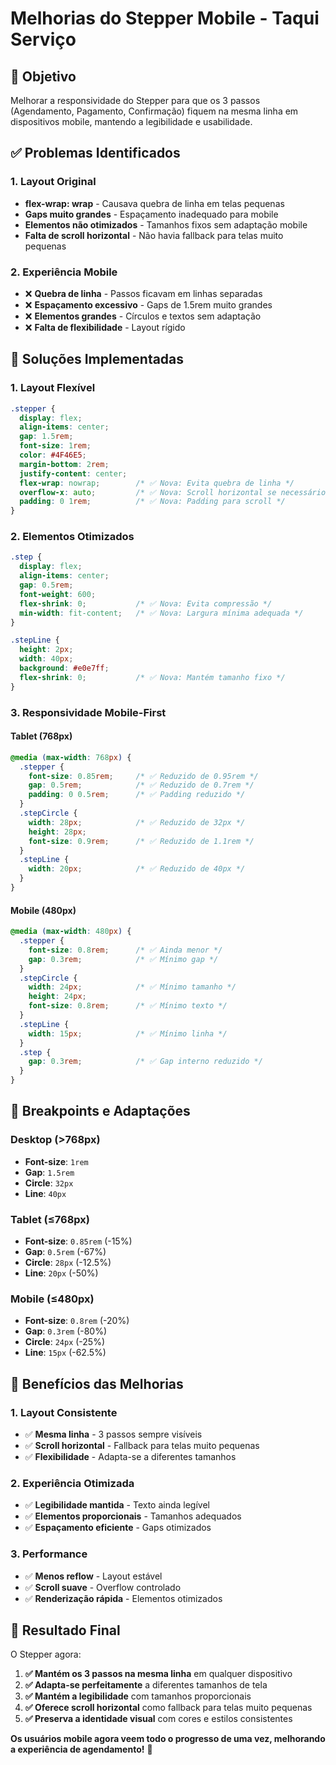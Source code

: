 # Melhorias do Stepper Mobile - Taqui Serviço

## 🎯 **Objetivo**

Melhorar a responsividade do Stepper para que os 3 passos (Agendamento, Pagamento, Confirmação) fiquem na mesma linha em dispositivos mobile, mantendo a legibilidade e usabilidade.

## ✅ **Problemas Identificados**

### **1. Layout Original**
- **flex-wrap: wrap** - Causava quebra de linha em telas pequenas
- **Gaps muito grandes** - Espaçamento inadequado para mobile
- **Elementos não otimizados** - Tamanhos fixos sem adaptação mobile
- **Falta de scroll horizontal** - Não havia fallback para telas muito pequenas

### **2. Experiência Mobile**
- ❌ **Quebra de linha** - Passos ficavam em linhas separadas
- ❌ **Espaçamento excessivo** - Gaps de 1.5rem muito grandes
- ❌ **Elementos grandes** - Círculos e textos sem adaptação
- ❌ **Falta de flexibilidade** - Layout rígido

## 🎨 **Soluções Implementadas**

### **1. Layout Flexível**
```css
.stepper {
  display: flex;
  align-items: center;
  gap: 1.5rem;
  font-size: 1rem;
  color: #4F46E5;
  margin-bottom: 2rem;
  justify-content: center;
  flex-wrap: nowrap;        /* ✅ Nova: Evita quebra de linha */
  overflow-x: auto;         /* ✅ Nova: Scroll horizontal se necessário */
  padding: 0 1rem;          /* ✅ Nova: Padding para scroll */
}
```

### **2. Elementos Otimizados**
```css
.step {
  display: flex;
  align-items: center;
  gap: 0.5rem;
  font-weight: 600;
  flex-shrink: 0;           /* ✅ Nova: Evita compressão */
  min-width: fit-content;   /* ✅ Nova: Largura mínima adequada */
}

.stepLine {
  height: 2px;
  width: 40px;
  background: #e0e7ff;
  flex-shrink: 0;           /* ✅ Nova: Mantém tamanho fixo */
}
```

### **3. Responsividade Mobile-First**

#### **Tablet (768px)**
```css
@media (max-width: 768px) {
  .stepper {
    font-size: 0.85rem;     /* ✅ Reduzido de 0.95rem */
    gap: 0.5rem;            /* ✅ Reduzido de 0.7rem */
    padding: 0 0.5rem;      /* ✅ Padding reduzido */
  }
  .stepCircle {
    width: 28px;            /* ✅ Reduzido de 32px */
    height: 28px;
    font-size: 0.9rem;      /* ✅ Reduzido de 1.1rem */
  }
  .stepLine {
    width: 20px;            /* ✅ Reduzido de 40px */
  }
}
```

#### **Mobile (480px)**
```css
@media (max-width: 480px) {
  .stepper {
    font-size: 0.8rem;      /* ✅ Ainda menor */
    gap: 0.3rem;            /* ✅ Mínimo gap */
  }
  .stepCircle {
    width: 24px;            /* ✅ Mínimo tamanho */
    height: 24px;
    font-size: 0.8rem;      /* ✅ Mínimo texto */
  }
  .stepLine {
    width: 15px;            /* ✅ Mínimo linha */
  }
  .step {
    gap: 0.3rem;            /* ✅ Gap interno reduzido */
  }
}
```

## 📱 **Breakpoints e Adaptações**

### **Desktop (>768px)**
- **Font-size**: `1rem`
- **Gap**: `1.5rem`
- **Circle**: `32px`
- **Line**: `40px`

### **Tablet (≤768px)**
- **Font-size**: `0.85rem` (-15%)
- **Gap**: `0.5rem` (-67%)
- **Circle**: `28px` (-12.5%)
- **Line**: `20px` (-50%)

### **Mobile (≤480px)**
- **Font-size**: `0.8rem` (-20%)
- **Gap**: `0.3rem` (-80%)
- **Circle**: `24px` (-25%)
- **Line**: `15px` (-62.5%)

## 🎯 **Benefícios das Melhorias**

### **1. Layout Consistente**
- ✅ **Mesma linha** - 3 passos sempre visíveis
- ✅ **Scroll horizontal** - Fallback para telas muito pequenas
- ✅ **Flexibilidade** - Adapta-se a diferentes tamanhos

### **2. Experiência Otimizada**
- ✅ **Legibilidade mantida** - Texto ainda legível
- ✅ **Elementos proporcionais** - Tamanhos adequados
- ✅ **Espaçamento eficiente** - Gaps otimizados

### **3. Performance**
- ✅ **Menos reflow** - Layout estável
- ✅ **Scroll suave** - Overflow controlado
- ✅ **Renderização rápida** - Elementos otimizados

## 🚀 **Resultado Final**

O Stepper agora:

1. **✅ Mantém os 3 passos na mesma linha** em qualquer dispositivo
2. **✅ Adapta-se perfeitamente** a diferentes tamanhos de tela
3. **✅ Mantém a legibilidade** com tamanhos proporcionais
4. **✅ Oferece scroll horizontal** como fallback para telas muito pequenas
5. **✅ Preserva a identidade visual** com cores e estilos consistentes

**Os usuários mobile agora veem todo o progresso de uma vez, melhorando a experiência de agendamento!** 🎉 